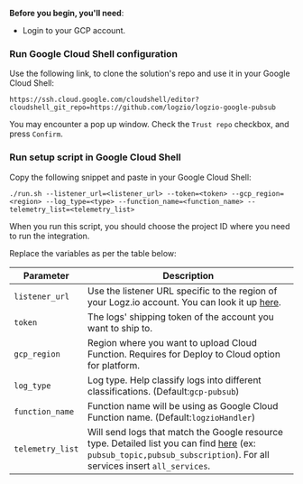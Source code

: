 

**Before you begin, you'll need**:

* Login to your GCP account.

### Run Google Cloud Shell configuration

Use the following link, to clone the solution's repo and use it in your Google Cloud Shell:

```shell
https://ssh.cloud.google.com/cloudshell/editor?cloudshell_git_repo=https://github.com/logzio/logzio-google-pubsub
```

You may encounter a pop up window. Check the `Trust repo` checkbox, and press `Confirm`.

### Run setup script in Google Cloud Shell

Copy the following snippet and paste in your Google Cloud Shell:

```shell
./run.sh --listener_url=<listener_url> --token=<token> --gcp_region=<region> --log_type=<type> --function_name=<function_name> --telemetry_list=<telemetry_list>
```

When you run this script, you should choose the project ID where you need to run the integration.

Replace the variables as per the table below:



| Parameter      | Description                                                                                                                                                                                               |
| -------------- | --------------------------------------------------------------------------------------------------------------------------------------------------------------------------------------------------------- |
| `listener_url`   | Use the listener URL specific to the region of your Logz.io account. You can look it up [here](https://docs.logz.io/user-guide/accounts/account-region.html).                                             |
| `token`          | The logs' shipping token of the account you want to ship to.                                                                                                                                              |
| `gcp_region`     | Region where you want to upload Cloud Function. Requires for Deploy to Cloud option for platform.                                                                                                     |
| `log_type`       | Log type. Help classify logs into different classifications. (Default:`gcp-pubsub`)                                                                                                                       |
| `function_name`  | Function name will be using as Google Cloud Function name. (Default:`logzioHandler`)                                                                                                                      |
| `telemetry_list` | Will send logs that match the Google resource type. Detailed list you can find [here](https://cloud.google.com/logging/docs/api/v2/resource-list) (ex: `pubsub_topic,pubsub_subscription`). For all services insert `all_services`. |